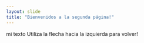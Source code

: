 ```yaml
---
layout: slide
title: "Bienvenidos a la segunda página!"
---
```

mi texto
Utiliza la flecha hacia la izquierda para volver!
